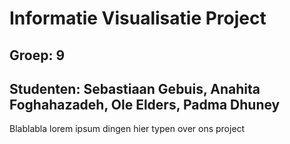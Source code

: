 # Informatie Visualisatie Project
## Groep: 9
## Studenten: Sebastiaan Gebuis, Anahita Foghahazadeh, Ole Elders, Padma Dhuney

Blablabla lorem ipsum dingen hier typen over ons project